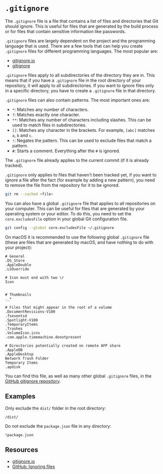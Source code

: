 # `.gitignore`

The `.gitignore` file is a file that contains a list of files and directories that Git should ignore. This is useful for
files that are generated by the build process or for files that contain sensitive information like passwords.

`.gitignore` files are largely dependent on the project and the programming language that is used. There are a few tools
that can help you create `.gitignore` files for different programming languages. The most popular are:

* [gitignore.io](https://www.toptal.com/developers/gitignore)
* [gitignore](https://github.com/github/gitignore)

`.gitignore` files apply to all subdirectories of the directory they are in. This means that if you have a `.gitignore`
file in the root directory of your repository, it will apply to all subdirectories. If you want to ignore files only in
a specific directory, you have to create a `.gitignore` file in that directory.

`.gitignore` files can also contain patterns. The most important ones are:

* `*`: Matches any number of characters.
* `?`: Matches exactly one character.
* `**`: Matches any number of characters including slashes. This can be used to match files in subdirectories.
* `[]`: Matches any character in the brackets. For example, `[abc]` matches `a`, `b` and `c`.
* `!`: Negates the pattern. This can be used to exclude files that match a pattern.
* `#`: Starts a comment. Everything after the `#` is ignored.

The `.gitignore` file already applies to the current commit (if it is already tracked).

`.gitignore` only applies to files that haven't been tracked yet, if you want to ignore a file after the fact (for
example by adding a new pattern), you need to remove the file from the repository for it to be ignored.

```bash
git rm --cached <file>
```

You can also have a global `.gitignore` file that applies to all repositories on your computer. This can be useful for
files that are generated by your operating system or your editor. To do this, you need to set the `core.excludesFile`
option in your global Git configuration file.

```bash
git config --global core.excludesFile ~/.gitignore
```

On macOS it is recommended to use the following global `.gitignore` file (these are files that are generated by macOS,
and have nothing to do with your project):

```
# General
.DS_Store
.AppleDouble
.LSOverride

# Icon must end with two \r
Icon


# Thumbnails
._*

# Files that might appear in the root of a volume
.DocumentRevisions-V100
.fseventsd
.Spotlight-V100
.TemporaryItems
.Trashes
.VolumeIcon.icns
.com.apple.timemachine.donotpresent

# Directories potentially created on remote AFP share
.AppleDB
.AppleDesktop
Network Trash Folder
Temporary Items
.apdisk
```

You can find this file, as well as many other global `.gitignore` files, in
the [GitHub gitignore repository](https://github.com/github/gitignore/tree/main/Global).

## Examples

Only exclude the `dist/` folder in the root directory:

```
/dist/
```

Do not exclude the `package.json` file in any directory:

```
!package.json
```

## Resources

* [gitignore.io](https://www.toptal.com/developers/gitignore)
* [GitHub: Ignoring files](https://docs.github.com/en/get-started/getting-started-with-git/ignoring-files#configuring-ignored-files-for-all-repositories-on-your-computer)
